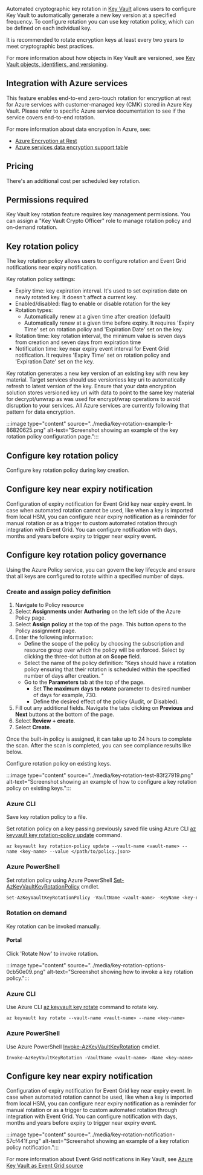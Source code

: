 Automated cryptographic key rotation in [Key Vault](/azure/key-vault/general/overview) allows users to configure Key Vault to automatically generate a new key version at a specified frequency. To configure rotation you can use key rotation policy, which can be defined on each individual key.

It is recommended to rotate encryption keys at least every two years to meet cryptographic best practices.

For more information about how objects in Key Vault are versioned, see [Key Vault objects, identifiers, and versioning](/azure/key-vault/general/about-keys-secrets-certificates#objects-identifiers-and-versioning).

## Integration with Azure services

This feature enables end-to-end zero-touch rotation for encryption at rest for Azure services with customer-managed key (CMK) stored in Azure Key Vault. Please refer to specific Azure service documentation to see if the service covers end-to-end rotation.

For more information about data encryption in Azure, see:

 -  [Azure Encryption at Rest](/azure/security/fundamentals/encryption-atrest#azure-encryption-at-rest-components)
 -  [Azure services data encryption support table](/azure/security/fundamentals/encryption-models#supporting-services)

## Pricing

There's an additional cost per scheduled key rotation.

## Permissions required

Key Vault key rotation feature requires key management permissions. You can assign a "Key Vault Crypto Officer" role to manage rotation policy and on-demand rotation.

## Key rotation policy

The key rotation policy allows users to configure rotation and Event Grid notifications near expiry notification.

Key rotation policy settings:

 -  Expiry time: key expiration interval. It's used to set expiration date on newly rotated key. It doesn't affect a current key.
 -  Enabled/disabled: flag to enable or disable rotation for the key
 -  Rotation types:
     -  Automatically renew at a given time after creation (default)
     -  Automatically renew at a given time before expiry. It requires 'Expiry Time' set on rotation policy and 'Expiration Date' set on the key.
 -  Rotation time: key rotation interval, the minimum value is seven days from creation and seven days from expiration time
 -  Notification time: key near expiry event interval for Event Grid notification. It requires 'Expiry Time' set on rotation policy and 'Expiration Date' set on the key.

Key rotation generates a new key version of an existing key with new key material. Target services should use versionless key uri to automatically refresh to latest version of the key. Ensure that your data encryption solution stores versioned key uri with data to point to the same key material for decrypt/unwrap as was used for encrypt/wrap operations to avoid disruption to your services. All Azure services are currently following that pattern for data encryption.

:::image type="content" source="../media/key-rotation-example-1-86820625.png" alt-text="Screenshot showing an example of the key rotation policy configuration page.":::


## Configure key rotation policy

Configure key rotation policy during key creation.

## Configure key near expiry notification

Configuration of expiry notification for Event Grid key near expiry event. In case when automated rotation cannot be used, like when a key is imported from local HSM, you can configure near expiry notification as a reminder for manual rotation or as a trigger to custom automated rotation through integration with Event Grid. You can configure notification with days, months and years before expiry to trigger near expiry event.

## Configure key rotation policy governance

Using the Azure Policy service, you can govern the key lifecycle and ensure that all keys are configured to rotate within a specified number of days.

### Create and assign policy definition

1.  Navigate to Policy resource
2.  Select **Assignments** under **Authoring** on the left side of the Azure Policy page.
3.  Select **Assign policy** at the top of the page. This button opens to the Policy assignment page.
4.  Enter the following information:
     -  Define the scope of the policy by choosing the subscription and resource group over which the policy will be enforced. Select by clicking the three-dot button at on **Scope** field.
     -  Select the name of the policy definition: "Keys should have a rotation policy ensuring that their rotation is scheduled within the specified number of days after creation. "
     -  Go to the **Parameters** tab at the top of the page.
         -  Set **The maximum days to rotate** parameter to desired number of days for example, 730.
         -  Define the desired effect of the policy (Audit, or Disabled).
5.  Fill out any additional fields. Navigate the tabs clicking on **Previous** and **Next** buttons at the bottom of the page.
6.  Select **Review + create**.
7.  Select **Create**.

Once the built-in policy is assigned, it can take up to 24 hours to complete the scan. After the scan is completed, you can see compliance results like below.

Configure rotation policy on existing keys.

:::image type="content" source="../media/key-rotation-test-83f27919.png" alt-text="Screenshot showing an example of how to configure a key rotation policy on existing keys.":::


### Azure CLI

Save key rotation policy to a file.

Set rotation policy on a key passing previously saved file using Azure CLI [az keyvault key rotation-policy update](/cli/azure/keyvault/key/rotation-policy) command.

```azurecli
az keyvault key rotation-policy update --vault-name <vault-name> --name <key-name> --value </path/to/policy.json>
```

### Azure PowerShell

Set rotation policy using Azure PowerShell [Set-AzKeyVaultKeyRotationPolicy](/powershell/module/az.keyvault/set-azkeyvaultkeyrotationpolicy) cmdlet.

```powershell
Set-AzKeyVaultKeyRotationPolicy -VaultName <vault-name> -KeyName <key-name> -ExpiresIn (New-TimeSpan -Days 720) -KeyRotationLifetimeAction @{Action="Rotate";TimeAfterCreate= (New-TimeSpan -Days 540)}
```

### Rotation on demand

Key rotation can be invoked manually.

#### Portal

Click 'Rotate Now' to invoke rotation.

:::image type="content" source="../media/key-rotation-options-0cb50e09.png" alt-text="Screenshot showing how to invoke a key rotation policy.":::


### Azure CLI

Use Azure CLI [az keyvault key rotate](/cli/azure/keyvault/key#az-keyvault-key-rotate) command to rotate key.

```azurecli
az keyvault key rotate --vault-name <vault-name> --name <key-name>
```

### Azure PowerShell

Use Azure PowerShell [Invoke-AzKeyVaultKeyRotation](/powershell/module/az.keyvault/invoke-azkeyvaultkeyrotation) cmdlet.

```azurecli
Invoke-AzKeyVaultKeyRotation -VaultName <vault-name> -Name <key-name>
```

## Configure key near expiry notification

Configuration of expiry notification for Event Grid key near expiry event. In case when automated rotation cannot be used, like when a key is imported from local HSM, you can configure near expiry notification as a reminder for manual rotation or as a trigger to custom automated rotation through integration with Event Grid. You can configure notification with days, months and years before expiry to trigger near expiry event.

:::image type="content" source="../media/key-rotation-notification-57cf441f.png" alt-text="Screenshot showing an example of a key rotation policy notification.":::


For more information about Event Grid notifications in Key Vault, see [Azure Key Vault as Event Grid source](/azure/event-grid/event-schema-key-vault?tabs=event-grid-event-schema)
